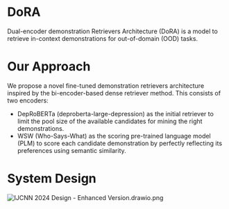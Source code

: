 # <B> DoRA </B>
Dual-encoder demonstration Retrievers Architecture (DoRA) is a model to retrieve in-context demonstrations for out-of-domain (OOD) tasks.

# Our Approach
We propose a novel fine-tuned demonstration retrievers architecture inspired by the bi-encoder-based dense retriever method. This consists of two encoders:
- DepRoBERTa (deproberta-large-depression) as the initial retriever to limit the pool size of the available candidates for mining the right demonstrations.
- WSW (Who-Says-What) as the scoring pre-trained language model (PLM) to score each candidate demonstration by perfectly reflecting its preferences using semantic similarity.

 # System Design 

![IJCNN 2024 Design - Enhanced Version.drawio.png](..%2F..%2FExported%20Design%20Specifications%2FIJCNN%202024%20Design%20-%20Enhanced%20Version.drawio.png)
